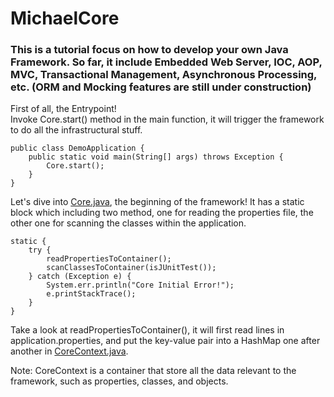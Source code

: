 # MichaelCore

### This is a tutorial focus on how to develop your own Java Framework. So far, it include Embedded Web Server, IOC, AOP, MVC, Transactional Management, Asynchronous Processing, etc. (ORM and Mocking features are still under construction)

First of all, the Entrypoint!<br/>
Invoke Core.start() method in the main function, it will trigger the framework to do all the infrastructural stuff.
```
public class DemoApplication {
    public static void main(String[] args) throws Exception {
        Core.start();
    }
}
```
Let's dive into [Core.java](src/main/java/tw/framework/michaelcore/ioc/Core.java), the beginning of the framework! It has a static block which including two method, one for reading the properties file, the other one for scanning the classes within the application.
```
static {
    try {
        readPropertiesToContainer();
        scanClassesToContainer(isJUnitTest());
    } catch (Exception e) {
        System.err.println("Core Initial Error!");
        e.printStackTrace();
    }
}
```
Take a look at readPropertiesToContainer(), it will first read lines in application.properties, and put the key-value pair into a HashMap one after another in [CoreContext.java](src/main/java/tw/framework/michaelcore/ioc/CoreContext.java).

Note: CoreContext is a container that store all the data relevant to the framework, such as properties, classes, and objects.
